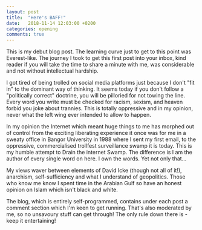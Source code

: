 ```yaml
---
layout: post
title:  "Here's BAFF!"
date:   2018-11-14 12:03:00 +0200
categories: opening
comments: true
---
```


This is my debut blog post. The learning curve just to get to this point was Everest-like. The journey I took to get this first post into your inbox, kind reader if you will take the time to share a minute with me, was considerable and not without intellectual hardship.

I got tired of being trolled on social media platforms just because I don't "fit in" to the dominant way of thinking. It seems today if you don't follow a "politically correct" doctrine, you will be pilloried for not towing the line. Every word you write must be checked for racism, sexism, and heaven forbid you joke about trannies. This is totally oppressive and in my opinion, never what the left wing ever intended to allow to happen. 

In my opinion the Internet which meant huge things to me has morphed out of control from the exciting liberating experience it once was for me in a sweaty office in Bangor University in 1988 where I sent my first email, to the oppressive, commercialised trollfest surveillance swamp it is today. This is my humble attempt to Drain the internet Swamp. The difference is I am the author of every single word on here. I own the words. Yet not only that...

My views waver between elements of David Icke (though not all of it!), anarchism, self-sufficiency and what I understand of geopolitics. Those who know me know I spent time in the Arabian Gulf so have an honest opinion on Islam which isn't black and white. 

The blog, which is entirely self-programmed, contains under each post a comment section which I'm keen to get running. That's also moderated by me, so no unsavoury stuff can get through! The only rule down there is - keep it entertaining!

